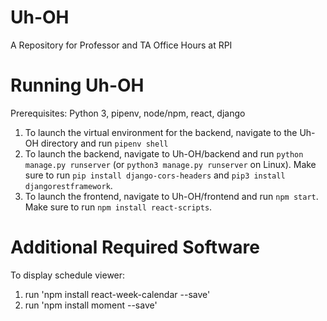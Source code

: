 # Uh-OH
A Repository for Professor and TA Office Hours at RPI

# Running Uh-OH
Prerequisites: Python 3, pipenv, node/npm, react, django
1. To launch the virtual environment for the backend, navigate to the Uh-OH directory and run `pipenv shell` 
2. To launch the backend, navigate to Uh-OH/backend and run `python manage.py runserver` (or `python3 manage.py runserver` on Linux). Make sure to run `pip install django-cors-headers` and `pip3 install djangorestframework`.
3. To launch the frontend, navigate to Uh-OH/frontend and run `npm start`. Make sure to run `npm install react-scripts`.

# Additional Required Software
To display schedule viewer:
1. run 'npm install react-week-calendar --save'
2. run 'npm install moment --save'
